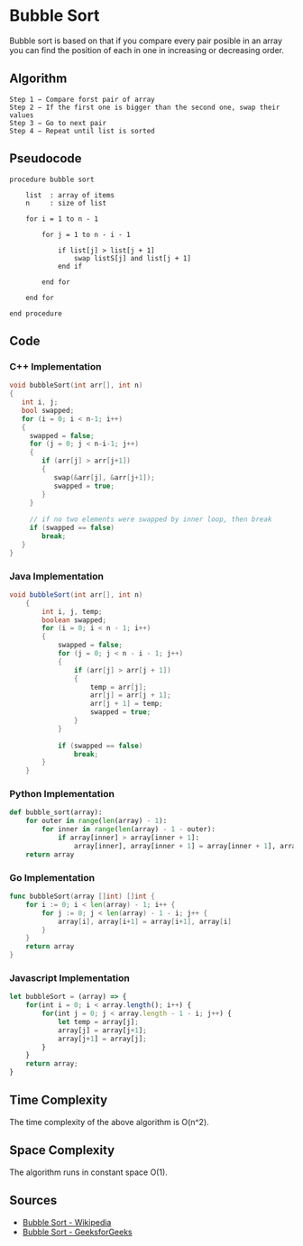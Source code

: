 # Bubble Sort

Bubble sort is based on that if you compare every pair posible in an array you can find the position of each in one in increasing or decreasing order.

## Algorithm

```
Step 1 − Compare forst pair of array
Step 2 − If the first one is bigger than the second one, swap their values
Step 3 − Go to next pair
Step 4 − Repeat until list is sorted
```

## Pseudocode

```
procedure bubble sort 

    list  : array of items
    n     : size of list

    for i = 1 to n - 1
      
        for j = 1 to n - i - 1
            
            if list[j] > list[j + 1]
                swap listS[j] and list[j + 1]
            end if

        end for
  
    end for

end procedure
```

## Code

### C++ Implementation

```cpp
void bubbleSort(int arr[], int n)
{
   int i, j;
   bool swapped;
   for (i = 0; i < n-1; i++)
   {
     swapped = false;
     for (j = 0; j < n-i-1; j++)
     {
        if (arr[j] > arr[j+1])
        {
           swap(&arr[j], &arr[j+1]);
           swapped = true;
        }
     }
 
     // if no two elements were swapped by inner loop, then break
     if (swapped == false)
        break;
   }
}
```
### Java Implementation

```java
void bubbleSort(int arr[], int n)
    {
        int i, j, temp;
        boolean swapped;
        for (i = 0; i < n - 1; i++)
        {
            swapped = false;
            for (j = 0; j < n - i - 1; j++)
            {
                if (arr[j] > arr[j + 1])
                {
                    temp = arr[j];
                    arr[j] = arr[j + 1];
                    arr[j + 1] = temp;
                    swapped = true;
                }
            }
 
            if (swapped == false)
                break;
        }
    }
```    

### Python Implementation

```python
def bubble_sort(array):
    for outer in range(len(array) - 1):
        for inner in range(len(array) - 1 - outer):
            if array[inner] > array[inner + 1]:
                array[inner], array[inner + 1] = array[inner + 1], array[inner]
    return array
```

### Go Implementation

```go
func bubbleSort(array []int) []int {
	for i := 0; i < len(array) - 1; i++ {
		for j := 0; j < len(array) - 1 - i; j++ {
			array[i], array[i+1] = array[i+1], array[i]
		}
	}
	return array
}
```
### Javascript Implementation

```js
let bubbleSort = (array) => {
	for(int i = 0; i < array.length(); i++) {
		for(int j = 0; j < array.length - 1 - i; j++) {
			let temp = array[j];
			array[j] = array[j+1];
			array[j+1] = array[j];
		}
	}
	return array;
}
```

## Time Complexity

The time complexity of the above algorithm is O(n^2).

## Space Complexity

The algorithm runs in constant space O(1).

## Sources
    
- [Bubble Sort - Wikipedia](https://en.wikipedia.org/wiki/Bubble_sort)
- [Bubble Sort - GeeksforGeeks](https://www.geeksforgeeks.org/bubble-sort/)
